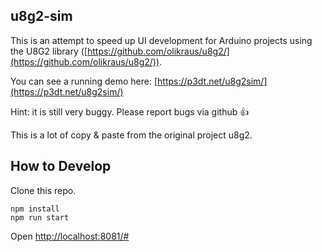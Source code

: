 ## u8g2-sim

This is an attempt to speed up UI development for Arduino projects using the U8G2 library ([https://github.com/olikraus/u8g2/](https://github.com/olikraus/u8g2/)).

You can see a running demo here: [https://p3dt.net/u8g2sim/](https://p3dt.net/u8g2sim/)

Hint: it is still very buggy. Please report bugs via github 👍

This is a lot of copy & paste from the original project u8g2.

## How to Develop

Clone this repo.

    npm install
    npm run start

Open [http://localhost:8081/#](http://localhost:8081/#)